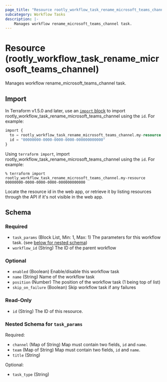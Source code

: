 ```yaml
---
page_title: "Resource rootly_workflow_task_rename_microsoft_teams_channel - terraform-provider-rootly"
subcategory: Workflow Tasks
description: |-
    Manages workflow rename_microsoft_teams_channel task.
---
```


# Resource (rootly_workflow_task_rename_microsoft_teams_channel)

Manages workflow rename_microsoft_teams_channel task.



## Import

In Terraform v1.5.0 and later, use an [`import` block](https://developer.hashicorp.com/terraform/language/import) to import rootly_workflow_task_rename_microsoft_teams_channel using the `id`. For example:

```terraform
import {
  to = rootly_workflow_task_rename_microsoft_teams_channel.my-resource
  id = "00000000-0000-0000-0000-000000000000"
}
```

Using `terraform import`, import rootly_workflow_task_rename_microsoft_teams_channel using the `id`. For example:

```console
% terraform import rootly_workflow_task_rename_microsoft_teams_channel.my-resource 00000000-0000-0000-0000-000000000000
```

Locate the resource id in the web app, or retrieve it by listing resources through the API if it's not visible in the web app.

<!-- schema generated by tfplugindocs -->
## Schema

### Required

- `task_params` (Block List, Min: 1, Max: 1) The parameters for this workflow task. (see [below for nested schema](#nestedblock--task_params))
- `workflow_id` (String) The ID of the parent workflow

### Optional

- `enabled` (Boolean) Enable/disable this workflow task
- `name` (String) Name of the workflow task
- `position` (Number) The position of the workflow task (1 being top of list)
- `skip_on_failure` (Boolean) Skip workflow task if any failures

### Read-Only

- `id` (String) The ID of this resource.

<a id="nestedblock--task_params"></a>
### Nested Schema for `task_params`

Required:

- `channel` (Map of String) Map must contain two fields, `id` and `name`.
- `team` (Map of String) Map must contain two fields, `id` and `name`.
- `title` (String)

Optional:

- `task_type` (String)
